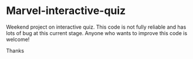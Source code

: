 # Marvel-interactive-quiz
Weekend project on interactive quiz.
This code is not fully reliable and has lots of bug at this current stage.
Anyone who wants to improve this code is welcome!

Thanks
